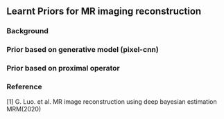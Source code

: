 ## Learnt Priors for MR imaging reconstruction

### Background

### Prior based on generative model (pixel-cnn)

### Prior based on proximal operator

### Reference

[1] G. Luo. et al. MR image reconstruction using deep bayesian estimation MRM(2020)

